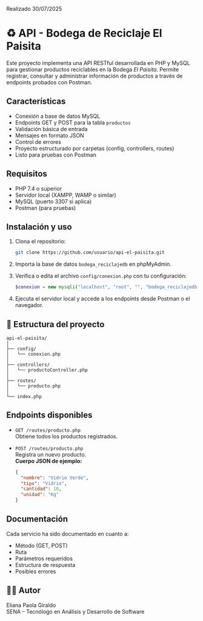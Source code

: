 Realizado 30/07/2025
# ♻️ API - Bodega de Reciclaje El Paisita

Este proyecto implementa una API RESTful desarrollada en PHP y MySQL para gestionar productos reciclables en la Bodega *El Paisita*. Permite registrar, consultar y administrar información de productos a través de endpoints probados con Postman.

##  Características

- Conexión a base de datos MySQL
- Endpoints GET y POST para la tabla `productos`
- Validación básica de entrada
- Mensajes en formato JSON
- Control de errores
- Proyecto estructurado por carpetas (config, controllers, routes)
- Listo para pruebas con Postman

##  Requisitos

- PHP 7.4 o superior
- Servidor local (XAMPP, WAMP o similar)
- MySQL (puerto 3307 si aplica)
- Postman (para pruebas)

##  Instalación y uso

1. Clona el repositorio:
   ```bash
   git clone https://github.com/usuario/api-el-paisita.git
   ```

2. Importa la base de datos `bodega_reciclajedb` en phpMyAdmin.

3. Verifica o edita el archivo `config/conexion.php` con tu configuración:
   ```php
   $conexion = new mysqli("localhost", "root", "", "bodega_reciclajedb", 3307);
   ```

4. Ejecuta el servidor local y accede a los endpoints desde Postman o el navegador.

## 📂 Estructura del proyecto

```
api-el-paisita/
│
├── config/
│   └── conexion.php
│
├── controllers/
│   └── productoController.php
│
├── routes/
│   └── producto.php
│
└── index.php
```

## Endpoints disponibles

- `GET /routes/producto.php`  
  Obtiene todos los productos registrados.

- `POST /routes/producto.php`  
  Registra un nuevo producto.  
  **Cuerpo JSON de ejemplo:**
  ```json
  {
    "nombre": "Vidrio Verde",
    "tipo": "Vidrio",
    "cantidad": 10,
    "unidad": "Kg"
  }
  ```

##  Documentación

Cada servicio ha sido documentado en cuanto a:
- Método (GET, POST)
- Ruta
- Parámetros requeridos
- Estructura de respuesta
- Posibles errores

## 👩‍💻 Autor

Eliana Paola Giraldo  
SENA – Tecnólogo en Análisis y Desarrollo de Software
